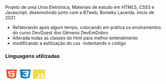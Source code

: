  Projeto de  uma Urna Eletrônica, Materiais de estudo em HTML5, CSS3 e Javascript. desenvolvido junto com a B7web, Bonieky Lacerda. inicio de 2021
 
 - Refatorando após algum tempo, colocando em prática os ensinamentos do curso DevQuest dos Gêmeos DevEmDobro
 - Alterada todas as classes do html para melhor entendimento
 - modificando a estilização do css
 -indentando o código
 
 ### Linguagens utilizadas
 
 <div style="display: inline_block"><br>
  <img align="center" alt="HTML" height="30" width="40" src="https://raw.githubusercontent.com/devicons/devicon/master/icons/html5/html5-original.svg">
  <img align="center" alt="CSS" height="30" width="40" src="https://raw.githubusercontent.com/devicons/devicon/master/icons/css3/css3-original.svg">
  <img align="center" alt="Js" height="30" width="40" src="https://raw.githubusercontent.com/devicons/devicon/master/icons/javascript/javascript-plain.svg">
</div>
